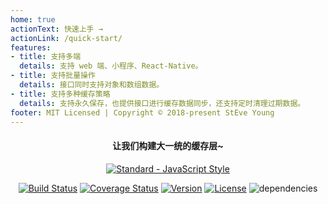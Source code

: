 ```yaml
---
home: true
actionText: 快速上手 →
actionLink: /quick-start/
features:
- title: 支持多端
  details: 支持 web 端、小程序、React-Native。
- title: 支持批量操作
  details: 接口同时支持对象和数组数据。
- title: 支持多种缓存策略
  details: 支持永久保存，也提供接口进行缓存数据同步，还支持定时清理过期数据。
footer: MIT Licensed | Copyright © 2018-present StEve Young
---
```


<h4 align="center">
    让我们构建大一统的缓存层~
</h4>

<p align="center">
    <a href="https://github.com/feross/standard"><img :src="$withBase('/standard.svg')" alt="Standard - JavaScript Style"></a>
</p>

<p align="center">
    <a href="https://circleci.com/gh/tuateam/tua-storage/tree/master"><img src="https://img.shields.io/circleci/project/github/tuateam/tua-storage/master.svg" alt="Build Status"></a>
    <a href="https://codecov.io/github/tuateam/tua-storage?branch=master"><img src="https://img.shields.io/codecov/c/github/tuateam/tua-storage/master.svg" alt="Coverage Status"></a>
    <a href="https://www.npmjs.com/package/tua-storage"><img src="https://img.shields.io/npm/v/tua-storage.svg" alt="Version"></a>
    <a href="https://www.npmjs.com/package/tua-storage"><img src="https://img.shields.io/npm/l/tua-storage.svg" alt="License"></a>
    <img src="https://img.shields.io/badge/dependencies-none-green.svg" alt="dependencies">
</p>
